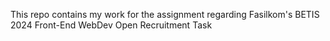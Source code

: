 This repo contains my work for the assignment regarding Fasilkom's BETIS 2024 Front-End WebDev Open Recruitment Task
